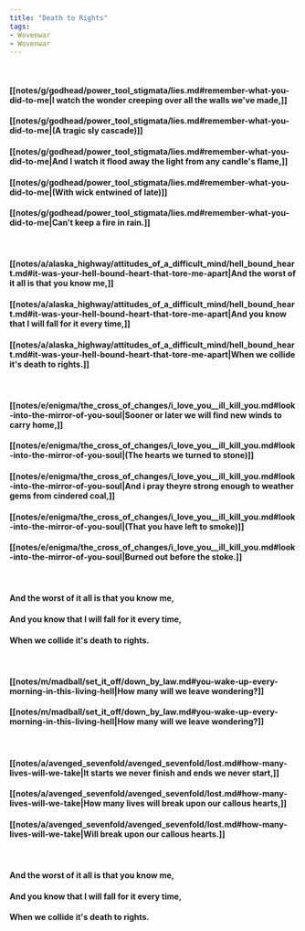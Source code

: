 ```yaml
---
title: "Death to Rights"
tags:
- Wovenwar
- Wovenwar
---
```

&nbsp;
#### [[notes/g/godhead/power_tool_stigmata/lies.md#remember-what-you-did-to-me|I watch the wonder creeping over all the walls we've made,]]
#### [[notes/g/godhead/power_tool_stigmata/lies.md#remember-what-you-did-to-me|(A tragic sly cascade)]]
#### [[notes/g/godhead/power_tool_stigmata/lies.md#remember-what-you-did-to-me|And I watch it flood away the light from any candle's flame,]]
#### [[notes/g/godhead/power_tool_stigmata/lies.md#remember-what-you-did-to-me|(With wick entwined of late)]]
#### [[notes/g/godhead/power_tool_stigmata/lies.md#remember-what-you-did-to-me|Can't keep a fire in rain.]]
&nbsp;
#### [[notes/a/alaska_highway/attitudes_of_a_difficult_mind/hell_bound_heart.md#it-was-your-hell-bound-heart-that-tore-me-apart|And the worst of it all is that you know me,]]
#### [[notes/a/alaska_highway/attitudes_of_a_difficult_mind/hell_bound_heart.md#it-was-your-hell-bound-heart-that-tore-me-apart|And you know that I will fall for it every time,]]
#### [[notes/a/alaska_highway/attitudes_of_a_difficult_mind/hell_bound_heart.md#it-was-your-hell-bound-heart-that-tore-me-apart|When we collide it's death to rights.]]
&nbsp;
#### [[notes/e/enigma/the_cross_of_changes/i_love_you__ill_kill_you.md#look-into-the-mirror-of-you-soul|Sooner or later we will find new winds to carry home,]]
#### [[notes/e/enigma/the_cross_of_changes/i_love_you__ill_kill_you.md#look-into-the-mirror-of-you-soul|(The hearts we turned to stone)]]
#### [[notes/e/enigma/the_cross_of_changes/i_love_you__ill_kill_you.md#look-into-the-mirror-of-you-soul|And i pray theyre strong enough to weather gems from cindered coal,]]
#### [[notes/e/enigma/the_cross_of_changes/i_love_you__ill_kill_you.md#look-into-the-mirror-of-you-soul|(That you have left to smoke)]]
#### [[notes/e/enigma/the_cross_of_changes/i_love_you__ill_kill_you.md#look-into-the-mirror-of-you-soul|Burned out before the stoke.]]
&nbsp;
#### And the worst of it all is that you know me,
#### And you know that I will fall for it every time,
#### When we collide it's death to rights.
&nbsp;
#### [[notes/m/madball/set_it_off/down_by_law.md#you-wake-up-every-morning-in-this-living-hell|How many will we leave wondering?]]
#### [[notes/m/madball/set_it_off/down_by_law.md#you-wake-up-every-morning-in-this-living-hell|How many will we leave wondering?]]
&nbsp;
#### [[notes/a/avenged_sevenfold/avenged_sevenfold/lost.md#how-many-lives-will-we-take|It starts we never finish and ends we never start,]]
#### [[notes/a/avenged_sevenfold/avenged_sevenfold/lost.md#how-many-lives-will-we-take|How many lives will break upon our callous hearts,]]
#### [[notes/a/avenged_sevenfold/avenged_sevenfold/lost.md#how-many-lives-will-we-take|Will break upon our callous hearts.]]
&nbsp;
#### And the worst of it all is that you know me,
#### And you know that I will fall for it every time,
#### When we collide it's death to rights.
